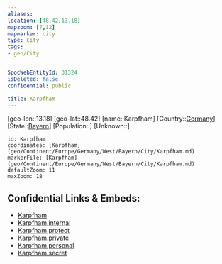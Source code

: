 ```yaml
---
aliases: 
location: [48.42,13.18]
mapzoom: [7,12] 
mapmarker: city 
type: City
tags:
- geo/City


SpocWebEntityId: 31324
isDeleted: false
confidential: public

title: Karpfham
---
```

[geo-lon::13.18]
[geo-lat::48.42]
[name::Karpfham]
[Country::[Germany](geo/Continent/Europe/Germany.md)]
[State::[Bayern](geo/Continent/Europe/Germany/West/Bayern.md)]
[Population::]
[Unknown::]


```leaflet
id: Karpfham
coordinates: [Karpfham](geo/Continent/Europe/Germany/West/Bayern/City/Karpfham.md)
markerFile: [Karpfham](geo/Continent/Europe/Germany/West/Bayern/City/Karpfham.md)
defaultZoom: 11 
maxZoom: 18
```


## Confidential Links & Embeds: 
- [Karpfham](../../../../../../../../_public/geo/Continent/Europe/Germany/West/Bayern/City/Karpfham.md) 
- [Karpfham.internal](../../../../../../../../_internal/geo/Continent/Europe/Germany/West/Bayern/City/Karpfham.internal.md) 
- [Karpfham.protect](../../../../../../../../_protect/geo/Continent/Europe/Germany/West/Bayern/City/Karpfham.protect.md) 
- [Karpfham.private](../../../../../../../../_private/geo/Continent/Europe/Germany/West/Bayern/City/Karpfham.private.md) 
- [Karpfham.personal](../../../../../../../../_personal/geo/Continent/Europe/Germany/West/Bayern/City/Karpfham.personal.md) 
- [Karpfham.secret](../../../../../../../../_secret/geo/Continent/Europe/Germany/West/Bayern/City/Karpfham.secret.md) 
